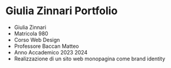 # Giulia Zinnari Portfolio
- Giulia Zinnari 
- Matricola 980
- Corso Web Design
- Professore Baccan Matteo
- Anno Accademico 2023 2024
- Realizzazione di un sito web monopagina come brand identity 
